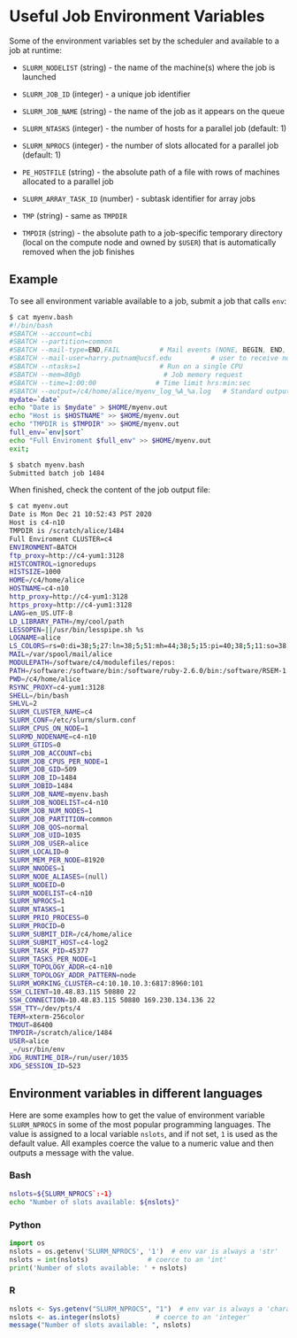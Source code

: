 # Useful Job Environment Variables

Some of the environment variables set by the scheduler and available to a job at runtime:

* `SLURM_NODELIST` (string) - the name of the machine(s) where the job is launched

* `SLURM_JOB_ID` (integer) - a unique job identifier

* `SLURM_JOB_NAME` (string) - the name of the job as it appears on the queue

* `SLURM_NTASKS` (integer) - the number of hosts for a parallel job (default: 1)

* `SLURM_NPROCS` (integer) - the number of slots allocated for a parallel job (default: 1)

* `PE_HOSTFILE` (string) - the absolute path of a file with rows of machines allocated to a parallel job
<!--* `SGE_GPU` (comma-separated integers or `undefined`) - set of GPU core indices allocated to a GPU job (default: `undefined`)-->
* `SLURM_ARRAY_TASK_ID` (number) - subtask identifier for array jobs 

* `TMP` (string) - same as `TMPDIR`

* `TMPDIR` (string) - the absolute path to a job-specific temporary directory (local on the compute node and owned by `$USER`) that is automatically removed when the job finishes


## Example

To see all environment variable available to a job, submit a job that calls `env`:

```sh
$ cat myenv.bash 
#!/bin/bash 
#SBATCH --account=cbi
#SBATCH --partition=common
#SBATCH --mail-type=END,FAIL          # Mail events (NONE, BEGIN, END, FAIL, ALL)
#SBATCH --mail-user=harry.putnam@ucsf.edu          # user to receive notification emails
#SBATCH --ntasks=1                    # Run on a single CPU
#SBATCH --mem=80gb                     # Job memory request
#SBATCH --time=1:00:00               # Time limit hrs:min:sec
#SBATCH --output=/c4/home/alice/myenv_log_%A_%a.log   # Standard output and error log
mydate=`date`
echo "Date is $mydate" > $HOME/myenv.out
echo "Host is $HOSTNAME" >> $HOME/myenv.out
echo "TMPDIR is $TMPDIR" >> $HOME/myenv.out
full_env=`env|sort`
echo "Full Enviroment $full_env" >> $HOME/myenv.out
exit;

$ sbatch myenv.bash 
Submitted batch job 1484
```

When finished, check the content of the job output file:
```sh
$ cat myenv.out
Date is Mon Dec 21 10:52:43 PST 2020
Host is c4-n10
TMPDIR is /scratch/alice/1484
Full Enviroment CLUSTER=c4
ENVIRONMENT=BATCH
ftp_proxy=http://c4-yum1:3128
HISTCONTROL=ignoredups
HISTSIZE=1000
HOME=/c4/home/alice
HOSTNAME=c4-n10
http_proxy=http://c4-yum1:3128
https_proxy=http://c4-yum1:3128
LANG=en_US.UTF-8
LD_LIBRARY_PATH=/my/cool/path
LESSOPEN=||/usr/bin/lesspipe.sh %s
LOGNAME=alice
LS_COLORS=rs=0:di=38;5;27:ln=38;5;51:mh=44;38;5;15:pi=40;38;5;11:so=38;5;13:do=38;5;5:bd=48;5;232;38;5;11:cd=48;5;232;38;5;3:or=48;5;232;38;5;9:mi=05;48;5;232;38;5;15:su=48;5;196;38;5;15:sg=48;5;11;38;5;16:ca=48;5;196;38;5;226:tw=48;5;10;38;5;16:ow=48;5;10;38;5;21:st=48;5;21;38;5;15:ex=38;5;34:*.tar=38;5;9:*.tgz=38;5;9:*.arc=38;5;9:*.arj=38;5;9:*.taz=38;5;9:*.lha=38;5;9:*.lz4=38;5;9:*.lzh=38;5;9:*.lzma=38;5;9:*.tlz=38;5;9:*.txz=38;5;9:*.tzo=38;5;9:*.t7z=38;5;9:*.zip=38;5;9:*.z=38;5;9:*.Z=38;5;9:*.dz=38;5;9:*.gz=38;5;9:*.lrz=38;5;9:*.lz=38;5;9:*.lzo=38;5;9:*.xz=38;5;9:*.bz2=38;5;9:*.bz=38;5;9:*.tbz=38;5;9:*.tbz2=38;5;9:*.tz=38;5;9:*.deb=38;5;9:*.rpm=38;5;9:*.jar=38;5;9:*.war=38;5;9:*.ear=38;5;9:*.sar=38;5;9:*.rar=38;5;9:*.alz=38;5;9:*.ace=38;5;9:*.zoo=38;5;9:*.cpio=38;5;9:*.7z=38;5;9:*.rz=38;5;9:*.cab=38;5;9:*.jpg=38;5;13:*.jpeg=38;5;13:*.gif=38;5;13:*.bmp=38;5;13:*.pbm=38;5;13:*.pgm=38;5;13:*.ppm=38;5;13:*.tga=38;5;13:*.xbm=38;5;13:*.xpm=38;5;13:*.tif=38;5;13:*.tiff=38;5;13:*.png=38;5;13:*.svg=38;5;13:*.svgz=38;5;13:*.mng=38;5;13:*.pcx=38;5;13:*.mov=38;5;13:*.mpg=38;5;13:*.mpeg=38;5;13:*.m2v=38;5;13:*.mkv=38;5;13:*.webm=38;5;13:*.ogm=38;5;13:*.mp4=38;5;13:*.m4v=38;5;13:*.mp4v=38;5;13:*.vob=38;5;13:*.qt=38;5;13:*.nuv=38;5;13:*.wmv=38;5;13:*.asf=38;5;13:*.rm=38;5;13:*.rmvb=38;5;13:*.flc=38;5;13:*.avi=38;5;13:*.fli=38;5;13:*.flv=38;5;13:*.gl=38;5;13:*.dl=38;5;13:*.xcf=38;5;13:*.xwd=38;5;13:*.yuv=38;5;13:*.cgm=38;5;13:*.emf=38;5;13:*.axv=38;5;13:*.anx=38;5;13:*.ogv=38;5;13:*.ogx=38;5;13:*.aac=38;5;45:*.au=38;5;45:*.flac=38;5;45:*.mid=38;5;45:*.midi=38;5;45:*.mka=38;5;45:*.mp3=38;5;45:*.mpc=38;5;45:*.ogg=38;5;45:*.ra=38;5;45:*.wav=38;5;45:*.axa=38;5;45:*.oga=38;5;45:*.spx=38;5;45:*.xspf=38;5;45:
MAIL=/var/spool/mail/alice
MODULEPATH=/software/c4/modulefiles/repos:
PATH=/software:/software/bin:/software/ruby-2.6.0/bin:/software/RSEM-1.3.1/bin:/software/python/bin:/software/gatk:/software/bowtie2:/software/Bismark:/opt/sge/bin/lx-amd64/:/home/alice/ht-pipes/bin:/usr/local/bin:/usr/bin:/usr/local/sbin:/usr/sbin:/c4/home/alice/.local/bin:/c4/home/alice/bin
PWD=/c4/home/alice
RSYNC_PROXY=c4-yum1:3128
SHELL=/bin/bash
SHLVL=2
SLURM_CLUSTER_NAME=c4
SLURM_CONF=/etc/slurm/slurm.conf
SLURM_CPUS_ON_NODE=1
SLURMD_NODENAME=c4-n10
SLURM_GTIDS=0
SLURM_JOB_ACCOUNT=cbi
SLURM_JOB_CPUS_PER_NODE=1
SLURM_JOB_GID=509
SLURM_JOB_ID=1484
SLURM_JOBID=1484
SLURM_JOB_NAME=myenv.bash
SLURM_JOB_NODELIST=c4-n10
SLURM_JOB_NUM_NODES=1
SLURM_JOB_PARTITION=common
SLURM_JOB_QOS=normal
SLURM_JOB_UID=1035
SLURM_JOB_USER=alice
SLURM_LOCALID=0
SLURM_MEM_PER_NODE=81920
SLURM_NNODES=1
SLURM_NODE_ALIASES=(null)
SLURM_NODEID=0
SLURM_NODELIST=c4-n10
SLURM_NPROCS=1
SLURM_NTASKS=1
SLURM_PRIO_PROCESS=0
SLURM_PROCID=0
SLURM_SUBMIT_DIR=/c4/home/alice
SLURM_SUBMIT_HOST=c4-log2
SLURM_TASK_PID=45377
SLURM_TASKS_PER_NODE=1
SLURM_TOPOLOGY_ADDR=c4-n10
SLURM_TOPOLOGY_ADDR_PATTERN=node
SLURM_WORKING_CLUSTER=c4:10.10.10.3:6817:8960:101
SSH_CLIENT=10.48.83.115 50880 22
SSH_CONNECTION=10.48.83.115 50880 169.230.134.136 22
SSH_TTY=/dev/pts/4
TERM=xterm-256color
TMOUT=86400
TMPDIR=/scratch/alice/1484
USER=alice
_=/usr/bin/env
XDG_RUNTIME_DIR=/run/user/1035
XDG_SESSION_ID=523

```


## Environment variables in different languages

Here are some examples how to get the value of environment variable `SLURM_NPROCS` in some of the most popular programming languages.  The value is assigned to a local variable `nslots`, and if not set, `1` is used as the default value.  All examples coerce the value to a numeric value and then outputs a message with the value.

### Bash

```sh
nslots=${SLURM_NPROCS`:-1}
echo "Number of slots available: ${nslots}"
```

<!-- ### MATLAB

```matlab
nslots = getenv('NSLOTS');              % env var is always a 'char'
if (isempty(nslots)) nslots = '1'; end  % default value
nslots = str2num(nslots);               % coerce to 'double'
fprintf('Number of slots available: %d\n', nslots);
``` -->

### Python

```python
import os
nslots = os.getenv('SLURM_NPROCS', '1')  # env var is always a 'str'
nslots = int(nslots)               # coerce to an 'int'
print('Number of slots available: ' + nslots)
```

### R

```r
nslots <- Sys.getenv("SLURM_NPROCS", "1")  # env var is always a 'character'
nslots <- as.integer(nslots)         # coerce to an 'integer'
message("Number of slots available: ", nslots)
```


